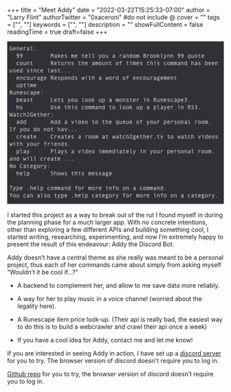 +++
title = "Meet Addy"
date = "2022-03-22T15:25:33-07:00"
author = "Larry Flint"
authorTwitter = "0xaceroni" #do not include @
cover = ""
tags = ["", ""]
keywords = ["", ""]
description = ""
showFullContent = false
readingTime = true
draft=false
+++

![addy-help](/project-pictures/addy-help.png)

I started this project as a way to break out of the rut I found myself in during the planning phase for a much larger app. With no concrete intentions, other than exploring a few different APIs and building something cool, I started writing, researching, experimenting, and now I’m extremely happy to present the result of this endeavour: Addy the Discord Bot.

Addy doesn’t have a central theme as she really was meant to be a personal project, thus each of her commands came about simply from asking myself “Wouldn’t it be cool if…?”

- A backend to complement her, and allow to me save data more reliably.

- A way for her to play music in a voice channel (worried about the legality here).

- A Runescape item price look-up. (Their api is really bad, the easiest way to do this is to build a webcrawler and crawl their api once a week)

- If you have a cool idea for Addy, contact me and let me know!

If you are interested in seeing Addy in action, I have set up a [discord server](https://discord.gg/a5EXHbGwzH) for you to try. The browser version of discord doesn't require you to log in.

[Github repo](https://github.com/Acer0ni/Addy-the-disc-bot) for you to try, the browser version of discord doesn’t require you to log in.
